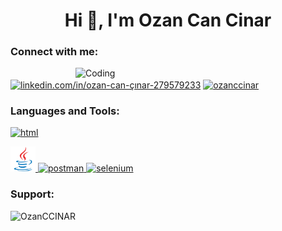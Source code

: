 <h1 align="center">Hi 👋, I'm Ozan Can Cinar</h1>
<h3 align="left">Connect with me:</h3>
<img align="right" alt="Coding" width="400" src="https://www.lambdatest.com/resources/images/news24.gif">
<p align="left">
<a href="https://linkedin.com/in/linkedin.com/in/ozan-can-çınar-279579233" target="blank"><img align="center" src="https://raw.githubusercontent.com/rahuldkjain/github-profile-readme-generator/master/src/images/icons/Social/linked-in-alt.svg" alt="linkedin.com/in/ozan-can-çınar-279579233" height="30" width="40" /></a>
<a href="https://instagram.com/ozanccinar" target="blank"><img align="center" src="https://raw.githubusercontent.com/rahuldkjain/github-profile-readme-generator/master/src/images/icons/Social/instagram.svg" alt="ozanccinar" height="30" width="40" /></a>
</p>

<h3 align="left">Languages and Tools:</h3>
<p align="left"><a href="https://html.com" target="_blank" rel="noreferrer"> <img src="[https://raw.githubusercontent.com/devicons/devicon/master/icons/java/java-original.sv](https://upload.wikimedia.org/wikipedia/commons/thumb/6/61/HTML5_logo_and_wordmark.svg/768px-HTML5_logo_and_wordmark.svg.png?20170517184425)g" alt="html" width="40" height="40"/> </a>
  
  <a href="https://www.java.com" target="_blank" rel="noreferrer"> <img src="https://raw.githubusercontent.com/devicons/devicon/master/icons/java/java-original.svg" alt="java" width="40" height="40"/> </a> <a href="https://postman.com" target="_blank" rel="noreferrer"> <img src="https://www.vectorlogo.zone/logos/getpostman/getpostman-icon.svg" alt="postman" width="40" height="40"/> </a> <a href="https://www.selenium.dev" target="_blank" rel="noreferrer"> <img src="https://raw.githubusercontent.com/detain/svg-logos/780f25886640cef088af994181646db2f6b1a3f8/svg/selenium-logo.svg" alt="selenium" width="40" height="40"/> </a> </p>

<h3 align="left">Support:</h3>
<p><a href="https://www.buymeacoffee.com/OzanCCINAR"> <img align="left" src="https://cdn.buymeacoffee.com/buttons/v2/default-yellow.png" height="50" width="210" alt="OzanCCINAR" /></a></p><br><br>
